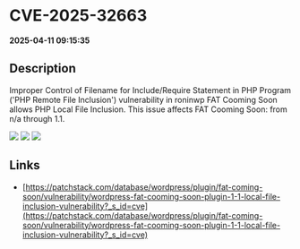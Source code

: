 # CVE-2025-32663

**2025-04-11 09:15:35**

## Description
Improper Control of Filename for Include/Require Statement in PHP Program ('PHP Remote File Inclusion') vulnerability in roninwp FAT Cooming Soon allows PHP Local File Inclusion. This issue affects FAT Cooming Soon: from n/a through 1.1.

![](https://img.shields.io/static/v1?label=Score&message=8.1&color=red)
![](https://img.shields.io/static/v1?label=Severity&message=HIGH&color=red)
![](https://img.shields.io/static/v1?label=CWE&message=RFI&color=green)

## Links
- [https://patchstack.com/database/wordpress/plugin/fat-coming-soon/vulnerability/wordpress-fat-cooming-soon-plugin-1-1-local-file-inclusion-vulnerability?_s_id=cve](https://patchstack.com/database/wordpress/plugin/fat-coming-soon/vulnerability/wordpress-fat-cooming-soon-plugin-1-1-local-file-inclusion-vulnerability?_s_id=cve)
